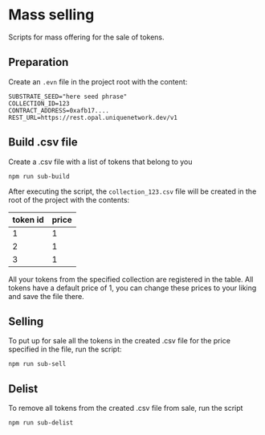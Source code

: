 # Mass selling
Scripts for mass offering for the sale of tokens.

## Preparation

Create an `.evn` file in the project root with the content:
```dotenv
SUBSTRATE_SEED="here seed phrase"
COLLECTION_ID=123
CONTRACT_ADDRESS=0xafb17....
REST_URL=https://rest.opal.uniquenetwork.dev/v1
```

## Build .csv file
Create a .csv file with a list of tokens that belong to you
```shell
npm run sub-build
```
After executing the script, the `collection_123.csv` file will be created in the root of the project with the contents:

| token id | price |
|----------|-------|
| 1        | 1     |
| 2        | 1     |
| 3        | 1     |

All your tokens from the specified collection are registered in the table. All tokens have a default price of 1, you can change these prices to your liking and save the file there.

## Selling
To put up for sale all the tokens in the created .csv file for the price specified in the file, run the script:
```shell
npm run sub-sell
```

## Delist
To remove all tokens from the created .csv file from sale, run the script
```shell
npm run sub-delist
```
